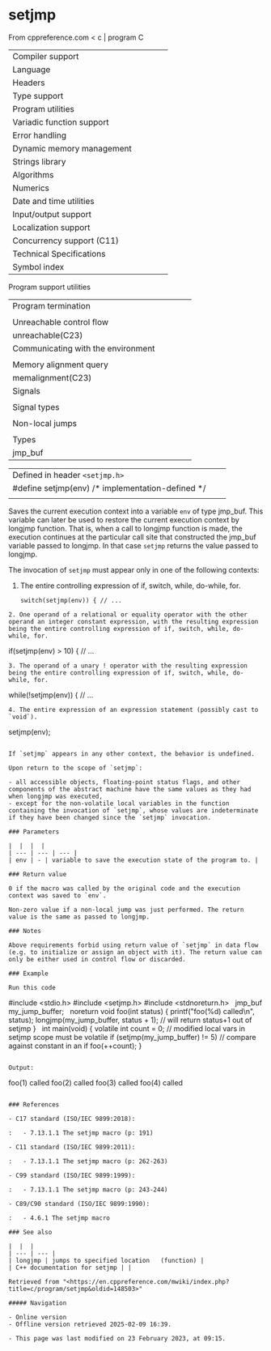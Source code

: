 # setjmp

From cppreference.com
< c‎ | program
 C

|  |  |  |  |  |
| --- | --- | --- | --- | --- |
| Compiler support | | | | |
| Language | | | | |
| Headers | | | | |
| Type support | | | | |
| Program utilities | | | | |
| Variadic function support | | | | |
| Error handling | | | | |
| Dynamic memory management | | | | |
| Strings library | | | | |
| Algorithms | | | | |
| Numerics | | | | |
| Date and time utilities | | | | |
| Input/output support | | | | |
| Localization support | | | | |
| Concurrency support (C11) | | | | |
| Technical Specifications | | | | |
| Symbol index | | | | |

 Program support utilities

|  |  |  |  |  |
| --- | --- | --- | --- | --- |
| Program termination | | | | |
| |  |  |  |  |  | | --- | --- | --- | --- | --- | | abort | | | | | | exit | | | | | | quick_exit(C11) | | | | | | _Exit(C99) | | | | | | |  |  |  |  |  | | --- | --- | --- | --- | --- | | atexit | | | | | | at_quick_exit(C11) | | | | | | EXIT_SUCCESSEXIT_FAILURE | | | | | |
| Unreachable control flow | | | | |
| unreachable(C23) | | | | |
| Communicating with the environment | | | | |
| |  |  |  |  |  | | --- | --- | --- | --- | --- | | getenvgetenv_s(C11) | | | | | | |  |  |  |  |  | | --- | --- | --- | --- | --- | | system | | | | | |  | | | | | |
| Memory alignment query | | | | |
| memalignment(C23) | | | | |
| Signals | | | | |
| |  |  |  |  |  | | --- | --- | --- | --- | --- | | signal | | | | | | raise | | | | | | sig_atomic_t | | | | | | |  |  |  |  |  | | --- | --- | --- | --- | --- | | SIG_DFLSIG_IGN | | | | | | SIG_ERR | | | | | |
| Signal types | | | | |
| |  |  |  |  |  | | --- | --- | --- | --- | --- | | SIGABRTSIGFPESIGILL | | | | | | |  |  |  |  |  | | --- | --- | --- | --- | --- | | SIGINTSIGSEGVSIGTERM | | | | | |
| Non-local jumps | | | | |
| |  |  |  |  |  | | --- | --- | --- | --- | --- | | ****setjmp**** | | | | | | |  |  |  |  |  | | --- | --- | --- | --- | --- | | longjmp | | | | | |
| Types | | | | |
| jmp_buf | | | | |

|  |  |  |
| --- | --- | --- |
| Defined in header `<setjmp.h>` |  |  |
| #define setjmp(env) /\* implementation-defined \*/ |  |  |
|  |  |  |

Saves the current execution context into a variable `env` of type jmp_buf. This variable can later be used to restore the current execution context by longjmp function. That is, when a call to longjmp function is made, the execution continues at the particular call site that constructed the jmp_buf variable passed to longjmp. In that case `setjmp` returns the value passed to longjmp.

The invocation of `setjmp` must appear only in one of the following contexts:

1. The entire controlling expression of if, switch, while, do-while, for.

   ```
   switch(setjmp(env)) { // ...
   
```
2. One operand of a relational or equality operator with the other operand an integer constant expression, with the resulting expression being the entire controlling expression of if, switch, while, do-while, for.

   ```
   if(setjmp(env) > 10) { // ...
   
```
3. The operand of a unary ! operator with the resulting expression being the entire controlling expression of if, switch, while, do-while, for.

   ```
   while(!setjmp(env)) { // ...
   
```
4. The entire expression of an expression statement (possibly cast to `void`).

   ```
   setjmp(env);
   
```

If `setjmp` appears in any other context, the behavior is undefined.

Upon return to the scope of `setjmp`:

- all accessible objects, floating-point status flags, and other components of the abstract machine have the same values as they had when longjmp was executed,
- except for the non-volatile local variables in the function containing the invocation of `setjmp`, whose values are indeterminate if they have been changed since the `setjmp` invocation.

### Parameters

|  |  |  |
| --- | --- | --- |
| env | - | variable to save the execution state of the program to. |

### Return value

​0​ if the macro was called by the original code and the execution context was saved to `env`.

Non-zero value if a non-local jump was just performed. The return value is the same as passed to longjmp.

### Notes

Above requirements forbid using return value of `setjmp` in data flow (e.g. to initialize or assign an object with it). The return value can only be either used in control flow or discarded.

### Example

Run this code

```
#include <stdio.h>
#include <setjmp.h>
#include <stdnoreturn.h>
 
jmp_buf my_jump_buffer;
 
noreturn void foo(int status) 
{
    printf("foo(%d) called\n", status);
    longjmp(my_jump_buffer, status + 1); // will return status+1 out of setjmp
}
 
int main(void)
{
    volatile int count = 0; // modified local vars in setjmp scope must be volatile
    if (setjmp(my_jump_buffer) != 5) // compare against constant in an if
        foo(++count);
}

```

Output:

```
foo(1) called
foo(2) called
foo(3) called
foo(4) called

```

### References

- C17 standard (ISO/IEC 9899:2018):

:   - 7.13.1.1 The setjmp macro (p: 191)

- C11 standard (ISO/IEC 9899:2011):

:   - 7.13.1.1 The setjmp macro (p: 262-263)

- C99 standard (ISO/IEC 9899:1999):

:   - 7.13.1.1 The setjmp macro (p: 243-244)

- C89/C90 standard (ISO/IEC 9899:1990):

:   - 4.6.1 The setjmp macro

### See also

|  |  |
| --- | --- |
| longjmp | jumps to specified location   (function) |
| C++ documentation for setjmp | |

Retrieved from "<https://en.cppreference.com/mwiki/index.php?title=c/program/setjmp&oldid=148503>"

##### Navigation

- Online version
- Offline version retrieved 2025-02-09 16:39.

- This page was last modified on 23 February 2023, at 09:15.